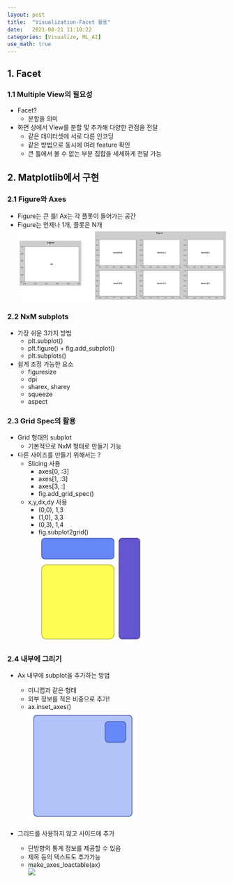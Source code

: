 ```yaml
---
layout: post
title:  "Visualization-Facet 활용"
date:   2021-08-21 11:10:22
categories: [Visualize, ML_AI]
use_math: true
---
```


## 1. Facet
### 1.1 Multiple View의 필요성
* Facet?
	* 분할을 의미
* 화면 상에서 View를 분할 및 추가해 다양한 관점을 전달
	* 같은 데이터셋에 서로 다른 인코딩
	* 같은 방법으로 동시에 여러 feature 확인
	* 큰 틀에서 볼 수 없는 부분 집합을 세세하게 전달 가능

## 2. Matplotlib에서 구현
### 2.1 Figure와 Axes
* Figure는 큰 틀! Ax는 각 플롯이 들어가는 공간
* Figure는 언제나 1개, 플롯은 N개  
![](/assets/image/Viz/fc_1.PNG)

### 2.2 NxM subplots
* 가장 쉬운 3가지 방법
	* plt.subplot()
	* plt.figure() + fig.add_subplot()
	* plt.subplots()
* 쉽게 조정 가능한 요소
	* figuresize
	* dpi
	* sharex, sharey
	* squeeze
	* aspect
	
### 2.3 Grid Spec의 활용
* Grid 형태의 subplot
	* 기본적으로 NxM 형태로 만들기 가능
* 다른 사이즈를 만들기 위해서는 ?
	* Slicing 사용
		* axes[0, :3]
		* axes[1, :3]
		* axes[3, :]
		* fig.add_grid_spec()
	* x,y,dx,dy 사용
		* (0,0), 1,3
		* (1,0), 3,3
		* (0,3), 1,4
		* fig.subplot2grid()  
![](/assets/image/Viz/fc_2.PNG)

### 2.4 내부에 그리기
* Ax 내부에 subplot을 추가하는 방법
	* 미니맵과 같은 형태
	* 외부 정보를 적은 비중으로 추가!
	* ax.inset_axes()  
![](/assets/image/Viz/fc_3.PNG)

* 그리드를 사용하지 않고 사이드에 추가
	* 단방향의 통계 정보를 제공할 수 있음
	* 제목 등의 텍스트도 추가가능
	* make_axes_loactable(ax)  
![](/aassetssset/image/Viz/fc_4.PNG)























